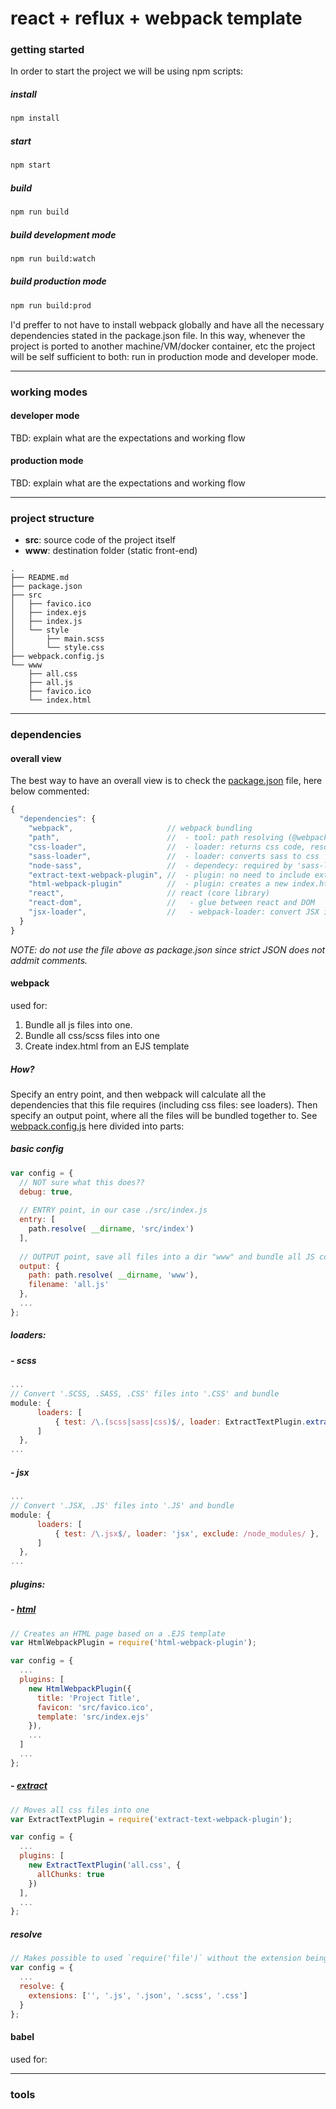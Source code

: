 # react + reflux + webpack template

### getting started

In order to start the project we will be using npm scripts:

##### install

```sh
npm install
```



##### start

```sh
npm start
```



##### build

```sh
npm run build
```



##### build development mode

```sh
npm run build:watch
```



##### build production mode

```sh
npm run build:prod
```



I'd preffer to not have to install webpack globally and have all the necessary dependencies stated in the package.json file. In this way, whenever the project is ported to another machine/VM/docker container, etc the project will be self sufficient to both: run in production mode and developer mode.



------

### working modes

#### developer mode

TBD: explain what are the expectations and working flow

#### production mode

TBD: explain what are the expectations and working flow



------

### project structure

- **src**: source code of the project itself
- **www**: destination folder (static front-end)


```basic
.
├── README.md
├── package.json
├── src
│   ├── favico.ico
│   ├── index.ejs
│   ├── index.js
│   └── style
│       ├── main.scss
│       └── style.css
├── webpack.config.js
└── www
    ├── all.css
    ├── all.js
    ├── favico.ico
    └── index.html
```



------

### dependencies

#### overall view

The best way to have an overall view is to check the [package.json](./package.json) file, here below commented:

``` javascript
{
  "dependencies": {
    "webpack",                     // webpack bundling
    "path",                        //  - tool: path resolving (@webpack.config.js)
    "css-loader",                  //  - loader: returns css code, resolves imports and url(...)
    "sass-loader",                 //  - loader: converts sass to css
    "node-sass",                   //  - dependecy: required by 'sass-loader'
    "extract-text-webpack-plugin", //  - plugin: no need to include extensions on require/import
    "html-webpack-plugin"          //  - plugin: creates a new index.html
    "react",                       // react (core library)
    "react-dom",                   //   - glue between react and DOM
    "jsx-loader",                  //   - webpack-loader: convert JSX into JS
  }
}
```

*NOTE: do not use the file above as package.json since strict JSON does not addmit comments.*



#### webpack

used for:

1. Bundle all js files into one.
2. Bundle all css/scss files into one
3. Create index.html from an EJS template

##### How?

Specify an entry point, and then webpack will calculate all the dependencies that this file requires (including css files: see loaders). Then specify an output point, where all the files will be bundled together to. See [webpack.config.js](/Users/juangreco/Documents/Projects/sites/cmed/webpack.config.js) here divided into parts:



##### basic config

```javascript
var config = {
  // NOT sure what this does??
  debug: true,
  
  // ENTRY point, in our case ./src/index.js 
  entry: [
    path.resolve( __dirname, 'src/index')
  ],
  
  // OUTPUT point, save all files into a dir "www" and bundle all JS code into "all.js"
  output: {
    path: path.resolve( __dirname, 'www'),
    filename: 'all.js'
  },
  ...
};
```



##### loaders:

##### - scss

```javascript
...
// Convert '.SCSS, .SASS, .CSS' files into '.CSS' and bundle
module: {
      loaders: [
          { test: /\.(scss|sass|css)$/, loader: ExtractTextPlugin.extract('css!sass') },
      ]
  },
...
```



##### - jsx

```javascript
...
// Convert '.JSX, .JS' files into '.JS' and bundle
module: {
      loaders: [
          { test: /\.jsx$/, loader: 'jsx', exclude: /node_modules/ },
      ]
  },
...
```



##### plugins:

##### - [html](https://github.com/ampedandwired/html-webpack-plugin)

```javascript
// Creates an HTML page based on a .EJS template
var HtmlWebpackPlugin = require('html-webpack-plugin');

var config = {
  ...
  plugins: [
    new HtmlWebpackPlugin({
      title: 'Project Title',
      favicon: 'src/favico.ico',
      template: 'src/index.ejs'
    }),
    ...
  ]
  ...
};
```

##### - [extract](https://github.com/webpack/extract-text-webpack-plugin)

```javascript
// Moves all css files into one
var ExtractTextPlugin = require('extract-text-webpack-plugin');

var config = {
  ...
  plugins: [
    new ExtractTextPlugin('all.css', {
      allChunks: true
    })
  ],
  ...
};
```



##### resolve

```javascript
// Makes possible to used `require('file')` without the extension being specified 
var config = {
  ...
  resolve: {
    extensions: ['', '.js', '.json', '.scss', '.css']
  }
};
```





#### babel

used for:



------

### tools



